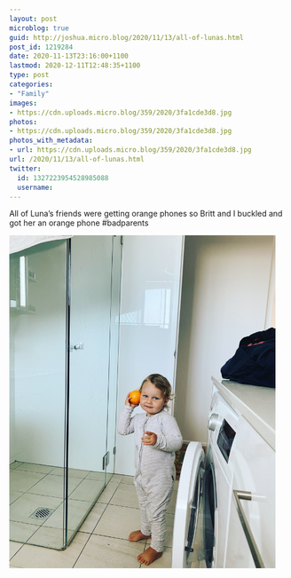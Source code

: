 ```yaml
---
layout: post
microblog: true
guid: http://joshua.micro.blog/2020/11/13/all-of-lunas.html
post_id: 1219284
date: 2020-11-13T23:16:00+1100
lastmod: 2020-12-11T12:48:35+1100
type: post
categories:
- "Family"
images:
- https://cdn.uploads.micro.blog/359/2020/3fa1cde3d8.jpg
photos:
- https://cdn.uploads.micro.blog/359/2020/3fa1cde3d8.jpg
photos_with_metadata:
- url: https://cdn.uploads.micro.blog/359/2020/3fa1cde3d8.jpg
url: /2020/11/13/all-of-lunas.html
twitter:
  id: 1327223954528985088
  username: 
---
```

All of Luna’s friends were getting orange phones so Britt and I buckled and got her an orange phone #badparents

<img src="uploads/2020/3fa1cde3d8.jpg" width="480" height="600" alt="" />

